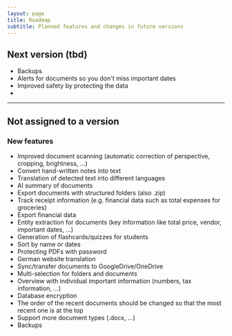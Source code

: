 ```yaml
---
layout: page
title: Roadmap
subtitle: Planned features and changes in future versions 
---
```


## Next version (tbd)
- Backups
- Alerts for documents so you don't miss important dates
- Improved safety by protecting the data
- 
___

## Not assigned to a version 
### New features 
- Improved document scanning (automatic correction of perspective, cropping, brightness, ...)
- Convert hand-written notes into text
- Translation of detected text into different languages
- AI summary of documents
- Export documents with structured folders (also .zip)
- Track receipt information (e.g. financial data such as total expenses for groceries)
- Export financial data
- Entity extraction for documents (key information like total price, vendor, important dates, ...)
- Generation of flashcards/quizzes for students
- Sort by name or dates
- Protecting PDFs with password
- German website translation 
- Sync/transfer documents to GoogleDrive/OneDrive
- Multi-selection for folders and documents
- Overview with individual important information (numbers, tax information, ...)
- Database encryption
- The order of the recent documents should be changed so that the most recent one is at the top
- Support more document types (.docx, ...)
- Backups
